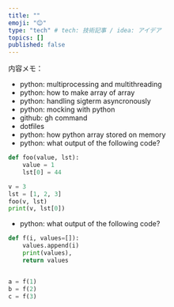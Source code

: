 ```yaml
---
title: ""
emoji: "😊"
type: "tech" # tech: 技術記事 / idea: アイデア
topics: []
published: false
---
```


内容メモ：
- python: multiprocessing and multithreading
- python: how to make array of array
- python: handling sigterm asyncronously
- python: mocking with python
- github: gh command
- dotfiles
- python: how python array stored on memory
- python: what output of the following code?
```py
def foo(value, lst):
    value = 1
    lst[0] = 44

v = 3
lst = [1, 2, 3]
foo(v, lst)
print(v, lst[0])
```
- python: what output of the following code?
```py
def f(i, values=[]):
    values.append(i)
    print(values),
    return values


a = f(1)
b = f(2)
c = f(3)
```
